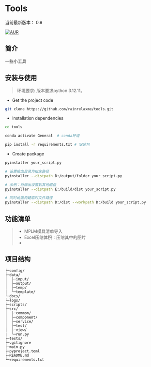 Tools
===============
当前最新版本： 0.9

[![AUR](https://img.shields.io/badge/license-Apache%20License%202.0-blue.svg)](https://github.com/zhangdaiscott/jeecg-boot/blob/master/LICENSE)


## 简介
一些小工具

## 安装与使用

 > 环境要求: 版本要求python 3.12.11。

- Get the project code

```bash
git clone https://github.com/rainrelaxme/tools.git
```

- Installation dependencies

```bash
cd tools

conda activate General  # conda环境

pip install -r requirements.txt # 安装包
```
-  Create package

```bash
pyinstaller your_script.py

# 设置输出目录为指定路径
pyinstaller --distpath D:/output/folder your_script.py

# 示例：将输出设置到其他磁盘
pyinstaller --distpath E:/build/dist your_script.py

# 同时设置构建临时文件路径
pyinstaller --distpath D:/dist --workpath D:/build your_script.py
```

## 功能清单

 > * MPLM模具清单导入
 > * Excel压缩体积：压缩其中的图片
 > * 


## 项目结构

```
├─config/
├─data/
│  ├─input/
│  ├─output/
│  ├─temp/
|  └─template/
└─docs/
└─logs/
├─scripts/
├─src/
│  ├─common/
│  ├─component/
│  ├─service/
│  ├─test/
|  ├─view/
|  └─run.py
├─tests/
├─.gitignore
├─main.py
├─pyproject.toml
├─README.md
└─requirements.txt
```


